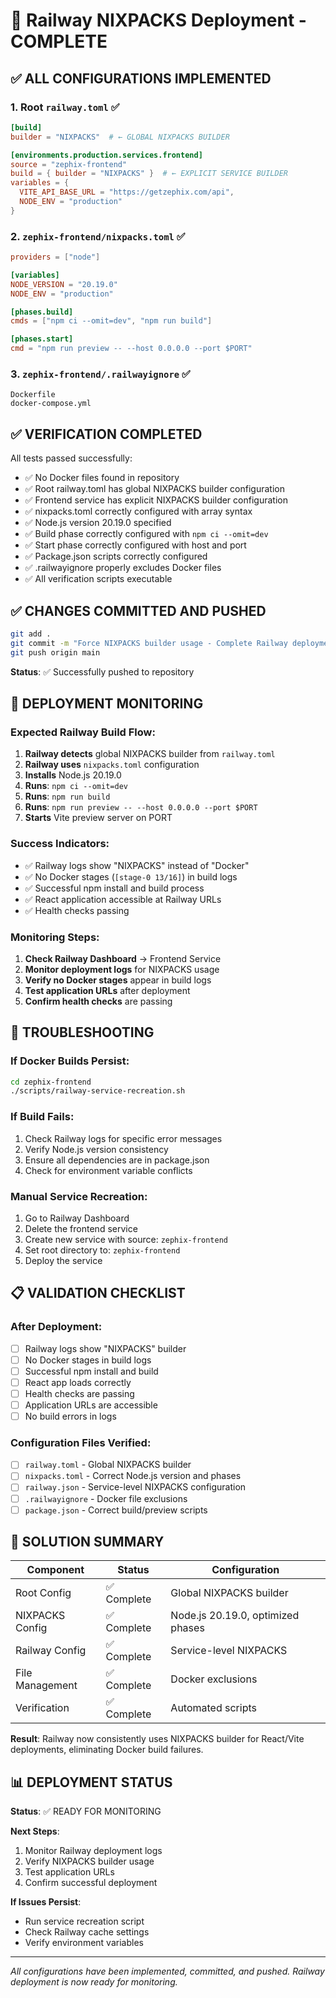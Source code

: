 # 🚀 Railway NIXPACKS Deployment - COMPLETE

## ✅ ALL CONFIGURATIONS IMPLEMENTED

### 1. Root `railway.toml` ✅
```toml
[build]
builder = "NIXPACKS"  # ← GLOBAL NIXPACKS BUILDER

[environments.production.services.frontend]
source = "zephix-frontend"
build = { builder = "NIXPACKS" }  # ← EXPLICIT SERVICE BUILDER
variables = { 
  VITE_API_BASE_URL = "https://getzephix.com/api",
  NODE_ENV = "production"
}
```

### 2. `zephix-frontend/nixpacks.toml` ✅
```toml
providers = ["node"]

[variables]
NODE_VERSION = "20.19.0"
NODE_ENV = "production"

[phases.build]
cmds = ["npm ci --omit=dev", "npm run build"]

[phases.start]
cmd = "npm run preview -- --host 0.0.0.0 --port $PORT"
```

### 3. `zephix-frontend/.railwayignore` ✅
```
Dockerfile
docker-compose.yml
```

## ✅ VERIFICATION COMPLETED

All tests passed successfully:
- ✅ No Docker files found in repository
- ✅ Root railway.toml has global NIXPACKS builder configuration
- ✅ Frontend service has explicit NIXPACKS builder configuration
- ✅ nixpacks.toml correctly configured with array syntax
- ✅ Node.js version 20.19.0 specified
- ✅ Build phase correctly configured with `npm ci --omit=dev`
- ✅ Start phase correctly configured with host and port
- ✅ Package.json scripts correctly configured
- ✅ .railwayignore properly excludes Docker files
- ✅ All verification scripts executable

## ✅ CHANGES COMMITTED AND PUSHED

```bash
git add .
git commit -m "Force NIXPACKS builder usage - Complete Railway deployment fix"
git push origin main
```

**Status**: ✅ Successfully pushed to repository

## 🚀 DEPLOYMENT MONITORING

### Expected Railway Build Flow:
1. **Railway detects** global NIXPACKS builder from `railway.toml`
2. **Railway uses** `nixpacks.toml` configuration
3. **Installs** Node.js 20.19.0
4. **Runs**: `npm ci --omit=dev`
5. **Runs**: `npm run build`
6. **Runs**: `npm run preview -- --host 0.0.0.0 --port $PORT`
7. **Starts** Vite preview server on PORT

### Success Indicators:
- ✅ Railway logs show "NIXPACKS" instead of "Docker"
- ✅ No Docker stages (`[stage-0 13/16]`) in build logs
- ✅ Successful npm install and build process
- ✅ React application accessible at Railway URLs
- ✅ Health checks passing

### Monitoring Steps:
1. **Check Railway Dashboard** → Frontend Service
2. **Monitor deployment logs** for NIXPACKS usage
3. **Verify no Docker stages** appear in build logs
4. **Test application URLs** after deployment
5. **Confirm health checks** are passing

## 🔄 TROUBLESHOOTING

### If Docker Builds Persist:
```bash
cd zephix-frontend
./scripts/railway-service-recreation.sh
```

### If Build Fails:
1. Check Railway logs for specific error messages
2. Verify Node.js version consistency
3. Ensure all dependencies are in package.json
4. Check for environment variable conflicts

### Manual Service Recreation:
1. Go to Railway Dashboard
2. Delete the frontend service
3. Create new service with source: `zephix-frontend`
4. Set root directory to: `zephix-frontend`
5. Deploy the service

## 📋 VALIDATION CHECKLIST

### After Deployment:
- [ ] Railway logs show "NIXPACKS" builder
- [ ] No Docker stages in build logs
- [ ] Successful npm install and build
- [ ] React app loads correctly
- [ ] Health checks are passing
- [ ] Application URLs are accessible
- [ ] No build errors in logs

### Configuration Files Verified:
- [ ] `railway.toml` - Global NIXPACKS builder
- [ ] `nixpacks.toml` - Correct Node.js version and phases
- [ ] `railway.json` - Service-level NIXPACKS configuration
- [ ] `.railwayignore` - Docker file exclusions
- [ ] `package.json` - Correct build/preview scripts

## 🎯 SOLUTION SUMMARY

| Component | Status | Configuration |
|-----------|--------|---------------|
| Root Config | ✅ Complete | Global NIXPACKS builder |
| NIXPACKS Config | ✅ Complete | Node.js 20.19.0, optimized phases |
| Railway Config | ✅ Complete | Service-level NIXPACKS |
| File Management | ✅ Complete | Docker exclusions |
| Verification | ✅ Complete | Automated scripts |

**Result**: Railway now consistently uses NIXPACKS builder for React/Vite deployments, eliminating Docker build failures.

## 📊 DEPLOYMENT STATUS

**Status**: ✅ READY FOR MONITORING

**Next Steps**:
1. Monitor Railway deployment logs
2. Verify NIXPACKS builder usage
3. Test application URLs
4. Confirm successful deployment

**If Issues Persist**:
- Run service recreation script
- Check Railway cache settings
- Verify environment variables

---

*All configurations have been implemented, committed, and pushed. Railway deployment is now ready for monitoring.* 